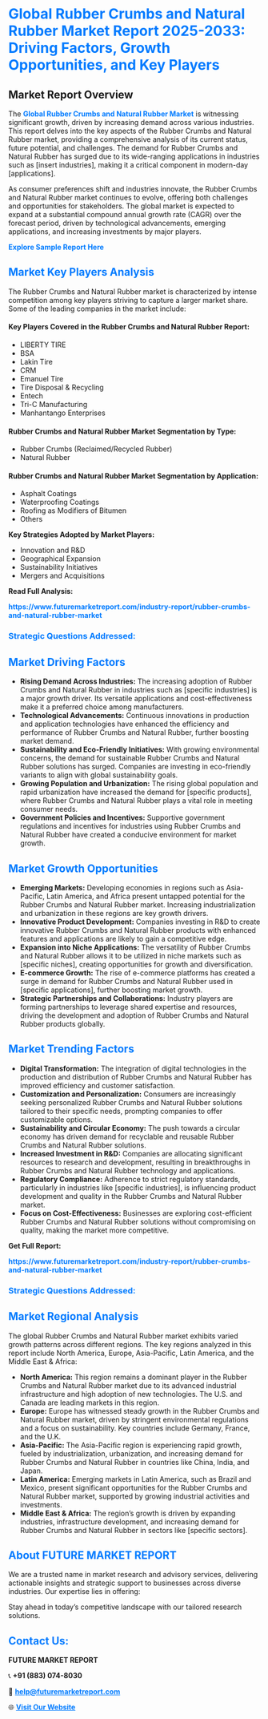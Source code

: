 <h1 style="color: #007BFF;">Global Rubber Crumbs and Natural Rubber Market Report 2025-2033: Driving Factors, Growth Opportunities, and Key Players</h1>

<section id="overview">
<h2>Market Report Overview</h2>
<p>The <a href="https://www.futuremarketreport.com/industry-report/rubber-crumbs-and-natural-rubber-market" style="color: #007BFF; text-decoration: none;"><strong>Global Rubber Crumbs and Natural Rubber Market</strong></a> is witnessing significant growth, driven by increasing demand across various industries. This report delves into the key aspects of the Rubber Crumbs and Natural Rubber market, providing a comprehensive analysis of its current status, future potential, and challenges. The demand for Rubber Crumbs and Natural Rubber has surged due to its wide-ranging applications in industries such as [insert industries], making it a critical component in modern-day [applications].</p>
<p>As consumer preferences shift and industries innovate, the Rubber Crumbs and Natural Rubber market continues to evolve, offering both challenges and opportunities for stakeholders. The global market is expected to expand at a substantial compound annual growth rate (CAGR) over the forecast period, driven by technological advancements, emerging applications, and increasing investments by major players.</p>
</section>

<section id="overview">
<p><a href="https://www.futuremarketreport.com/request-sample/reportId=28470" style="color: #007BFF; text-decoration: none;"><strong>Explore Sample Report Here</strong></a></p>
</section>

<section id="key-players">
<h2 style="color: #007BFF;">Market Key Players Analysis</h2>
<p>The Rubber Crumbs and Natural Rubber market is characterized by intense competition among key players striving to capture a larger market share. Some of the leading companies in the market include:</p>
<h4>Key Players Covered in the Rubber Crumbs and Natural Rubber Report:</h4>
<ul><li>LIBERTY TIRE</li><li>BSA</li><li>Lakin Tire</li><li>CRM</li><li>Emanuel Tire</li><li>Tire Disposal &amp; Recycling</li><li>Entech</li><li>Tri-C Manufacturing</li><li>Manhantango Enterprises</li></ul>
<h4>Rubber Crumbs and Natural Rubber Market Segmentation by Type:</h4>
<ul><li>Rubber Crumbs (Reclaimed/Recycled Rubber)</li><li>Natural Rubber</li></ul>

<h4>Rubber Crumbs and Natural Rubber Market Segmentation by Application:</h4>
<ul><li>Asphalt Coatings</li><li>Waterproofing Coatings</li><li>Roofing as Modifiers of Bitumen</li><li>Others</li></ul>
<p><strong>Key Strategies Adopted by Market Players:</strong></p>
<ul>
<li>Innovation and R&D</li>
<li>Geographical Expansion</li>
<li>Sustainability Initiatives</li>
<li>Mergers and Acquisitions</li>
</ul>
</section>

<section>
<p><strong>Read Full Analysis: </strong></p><a href="https://www.futuremarketreport.com/industry-report/rubber-crumbs-and-natural-rubber-market" style="color: #007BFF; text-decoration: none;"><strong>https://www.futuremarketreport.com/industry-report/rubber-crumbs-and-natural-rubber-market</strong></a>
<h3 style="color: #007BFF;">Strategic Questions Addressed:</h3>
</section>

<section id="driving-factors">
<h2 style="color: #007BFF;">Market Driving Factors</h2>
<ul>
<li><strong>Rising Demand Across Industries:</strong> The increasing adoption of Rubber Crumbs and Natural Rubber in industries such as [specific industries] is a major growth driver. Its versatile applications and cost-effectiveness make it a preferred choice among manufacturers.</li>
<li><strong>Technological Advancements:</strong> Continuous innovations in production and application technologies have enhanced the efficiency and performance of Rubber Crumbs and Natural Rubber, further boosting market demand.</li>
<li><strong>Sustainability and Eco-Friendly Initiatives:</strong> With growing environmental concerns, the demand for sustainable Rubber Crumbs and Natural Rubber solutions has surged. Companies are investing in eco-friendly variants to align with global sustainability goals.</li>
<li><strong>Growing Population and Urbanization:</strong> The rising global population and rapid urbanization have increased the demand for [specific products], where Rubber Crumbs and Natural Rubber plays a vital role in meeting consumer needs.</li>
<li><strong>Government Policies and Incentives:</strong> Supportive government regulations and incentives for industries using Rubber Crumbs and Natural Rubber have created a conducive environment for market growth.</li>
</ul>
</section>

<section id="growth-opportunities">
<h2 style="color: #007BFF;">Market Growth Opportunities</h2>
<ul>
<li><strong>Emerging Markets:</strong> Developing economies in regions such as Asia-Pacific, Latin America, and Africa present untapped potential for the Rubber Crumbs and Natural Rubber market. Increasing industrialization and urbanization in these regions are key growth drivers.</li>
<li><strong>Innovative Product Development:</strong> Companies investing in R&D to create innovative Rubber Crumbs and Natural Rubber products with enhanced features and applications are likely to gain a competitive edge.</li>
<li><strong>Expansion into Niche Applications:</strong> The versatility of Rubber Crumbs and Natural Rubber allows it to be utilized in niche markets such as [specific niches], creating opportunities for growth and diversification.</li>
<li><strong>E-commerce Growth:</strong> The rise of e-commerce platforms has created a surge in demand for Rubber Crumbs and Natural Rubber used in [specific applications], further boosting market growth.</li>
<li><strong>Strategic Partnerships and Collaborations:</strong> Industry players are forming partnerships to leverage shared expertise and resources, driving the development and adoption of Rubber Crumbs and Natural Rubber products globally.</li>
</ul>
</section>

<section id="trending-factors">
<h2 style="color: #007BFF;">Market Trending Factors</h2>
<ul>
<li><strong>Digital Transformation:</strong> The integration of digital technologies in the production and distribution of Rubber Crumbs and Natural Rubber has improved efficiency and customer satisfaction.</li>
<li><strong>Customization and Personalization:</strong> Consumers are increasingly seeking personalized Rubber Crumbs and Natural Rubber solutions tailored to their specific needs, prompting companies to offer customizable options.</li>
<li><strong>Sustainability and Circular Economy:</strong> The push towards a circular economy has driven demand for recyclable and reusable Rubber Crumbs and Natural Rubber solutions.</li>
<li><strong>Increased Investment in R&D:</strong> Companies are allocating significant resources to research and development, resulting in breakthroughs in Rubber Crumbs and Natural Rubber technology and applications.</li>
<li><strong>Regulatory Compliance:</strong> Adherence to strict regulatory standards, particularly in industries like [specific industries], is influencing product development and quality in the Rubber Crumbs and Natural Rubber market.</li>
<li><strong>Focus on Cost-Effectiveness:</strong> Businesses are exploring cost-efficient Rubber Crumbs and Natural Rubber solutions without compromising on quality, making the market more competitive.</li>
</ul>
</section>

<section>
<p><strong>Get Full Report: </strong></p><a href="https://www.futuremarketreport.com/industry-report/rubber-crumbs-and-natural-rubber-market" style="color: #007BFF; text-decoration: none;"><strong>https://www.futuremarketreport.com/industry-report/rubber-crumbs-and-natural-rubber-market</strong></a>
<h3 style="color: #007BFF;">Strategic Questions Addressed:</h3>
</section>


<section id="regional-analysis">
<h2 style="color: #007BFF;">Market Regional Analysis</h2>
<p>The global Rubber Crumbs and Natural Rubber market exhibits varied growth patterns across different regions. The key regions analyzed in this report include North America, Europe, Asia-Pacific, Latin America, and the Middle East & Africa:</p>
<ul>
<li><strong>North America:</strong> This region remains a dominant player in the Rubber Crumbs and Natural Rubber market due to its advanced industrial infrastructure and high adoption of new technologies. The U.S. and Canada are leading markets in this region.</li>
<li><strong>Europe:</strong> Europe has witnessed steady growth in the Rubber Crumbs and Natural Rubber market, driven by stringent environmental regulations and a focus on sustainability. Key countries include Germany, France, and the U.K.</li>
<li><strong>Asia-Pacific:</strong> The Asia-Pacific region is experiencing rapid growth, fueled by industrialization, urbanization, and increasing demand for Rubber Crumbs and Natural Rubber in countries like China, India, and Japan.</li>
<li><strong>Latin America:</strong> Emerging markets in Latin America, such as Brazil and Mexico, present significant opportunities for the Rubber Crumbs and Natural Rubber market, supported by growing industrial activities and investments.</li>
<li><strong>Middle East & Africa:</strong> The region’s growth is driven by expanding industries, infrastructure development, and increasing demand for Rubber Crumbs and Natural Rubber in sectors like [specific sectors].</li>
</ul>
</section>

<footer>
<h2 style="color: #007BFF;">About FUTURE MARKET REPORT</h2>
<p>We are a trusted name in market research and advisory services, delivering actionable insights and strategic support to businesses across diverse industries. Our expertise lies in offering:</p>

<p>Stay ahead in today’s competitive landscape with our tailored research solutions.</p>

<h2 style="color: #007BFF;">Contact Us:</h2>
<p><strong>FUTURE MARKET REPORT</strong></p>
<p>📞 <strong>+91 (883) 074-8030</strong></p>
<p>📧 <strong><a href="mailto:help@futuremarketreport.com" style="color: #007BFF;">help@futuremarketreport.com</a></strong></p>
<p>🌐 <strong><a href="https://www.futuremarketreport.com/" style="color: #007BFF;">Visit Our Website</a></strong></p>
</footer>